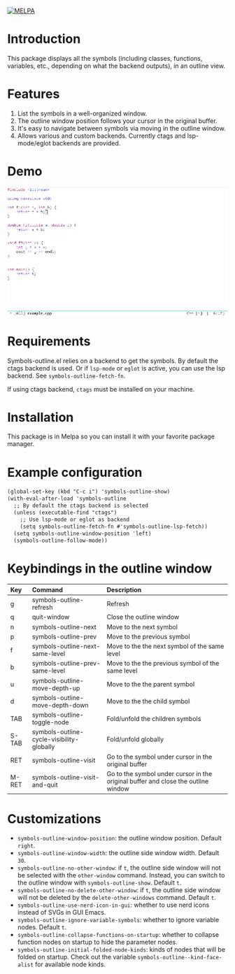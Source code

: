 [![MELPA](https://melpa.org/packages/symbols-outline-badge.svg)](https://melpa.org/#/symbols-outline)
# Introduction

This package displays all the symbols (including classes, functions, variables, etc., depending on what the backend outputs), in an outline view.

# Features

1. List the symbols in a well-organized window.
2. The outline window position follows your cursor in the original buffer.
3. It's easy to navigate between symbols via moving in the outline window.
4. Allows various and custom backends. Currently ctags and lsp-mode/eglot backends are provided.

# Demo

<img src="./screen_record.gif">

# Requirements

Symbols-outline.el relies on a backend to get the symbols. By default the ctags backend is used. Or if `lsp-mode` or `eglot` is active, you can use the lsp backend. See `symbols-outline-fetch-fn`.

If using ctags backend, `ctags` must be installed on your machine.

# Installation

This package is in Melpa so you can install it with your favorite package manager.

# Example configuration

``` emacs-lisp
(global-set-key (kbd "C-c i") 'symbols-outline-show)
(with-eval-after-load 'symbols-outline
  ;; By default the ctags backend is selected
  (unless (executable-find "ctags")
    ;; Use lsp-mode or eglot as backend
    (setq symbols-outline-fetch-fn #'symbols-outline-lsp-fetch))
  (setq symbols-outline-window-position 'left)
  (symbols-outline-follow-mode))
```

# Keybindings in the outline window

| Key   | Command                                   | Description                                                                       |
|:------|:------------------------------------------|:----------------------------------------------------------------------------------|
| g     | symbols-outline-refresh                   | Refresh                                                                           |
| q     | quit-window                               | Close the outline window                                                          |
| n     | symbols-outline-next                      | Move to the next symbol                                                           |
| p     | symbols-outline-prev                      | Move to the previous symbol                                                       |
| f     | symbols-outline-next-same-level           | Move to the the next symbol of the same level                                     |
| b     | symbols-outline-prev-same-level           | Move to the the previous symbol of the same level                                 |
| u     | symbols-outline-move-depth-up             | Move to the the parent symbol                                                     |
| d     | symbols-outline-move-depth-down           | Move to the the child symbol                                                      |
| TAB   | symbols-outline-toggle-node               | Fold/unfold the children symbols                                                  |
| S-TAB | symbols-outline-cycle-visibility-globally | Fold/unfold globally                                                              |
| RET   | symbols-outline-visit                     | Go to the symbol under cursor in the original buffer                              |
| M-RET | symbols-outline-visit-and-quit            | Go to the symbol under cursor in the original buffer and close the outline window |

# Customizations

- `symbols-outline-window-position`: the outline window position. Default `right`.
- `symbols-outline-window-width`: the outline side window width. Default `30`.
- `symbols-outline-no-other-window`: if `t`, the outline side window will not be selected with the `other-window` command. Instead, you can switch to the outline window with `symbols-outline-show`. Default `t`.
- `symbols-outline-no-delete-other-window`: if `t`, the outline side window will not be deleted by the `delete-other-windows` command. Default `t`.
- `symbols-outline-use-nerd-icon-in-gui`: whether to use nerd icons instead of SVGs in GUI Emacs.
- `symbols-outline-ignore-variable-symbols`: whether to ignore variable nodes. Default `t`.
- `symbols-outline-collapse-functions-on-startup`: whether to collapse function nodes on startup to hide the parameter nodes.
- `symbols-outline-initial-folded-node-kinds`: kinds of nodes that will be folded on startup. Check out the variable `symbols-outline--kind-face-alist` for available node kinds.
